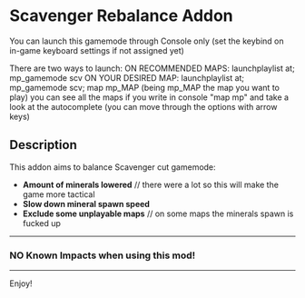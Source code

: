 # Scavenger Rebalance Addon

You can launch this gamemode through Console only (set the keybind on in-game keyboard settings if not assigned yet)

There are two ways to launch:
ON RECOMMENDED MAPS: launchplaylist at; mp_gamemode scv
ON YOUR DESIRED MAP: launchplaylist at; mp_gamemode scv; map mp_MAP
(being mp_MAP the map you want to play)
you can see all the maps if you write in console "map mp" and take a look at the autocomplete (you can move through the options with arrow keys)

## Description

This addon aims to balance Scavenger cut gamemode:

- **Amount of minerals lowered** // there were a lot so this will make the game more tactical
- **Slow down mineral spawn speed**
- **Exclude some unplayable maps** // on some maps the minerals spawn is fucked up

---

### NO Known Impacts when using this mod!

---

Enjoy!
